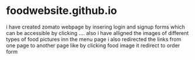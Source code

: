 # foodwebsite.github.io
 i have created zomato webpage by insering login and signup forms which can be accessible by clicking .... 
also i have alligned the images of different types of food pictures inn the menu page 
i also redirected the links from one page to another page like by clicking food image it redirect to order form 
